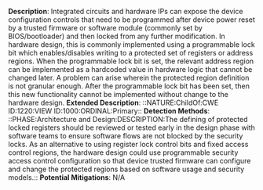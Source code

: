 **Description**: Integrated circuits and hardware IPs can expose the device configuration controls that need to be programmed after device power reset by a trusted firmware or software module (commonly set by BIOS/bootloader) and then locked from any further modification. In hardware design, this is commonly implemented using a programmable lock bit which enables/disables writing to a protected set of registers or address regions. When the programmable lock bit is set, the relevant address region can be implemented as a hardcoded value in hardware logic that cannot be changed later. A problem can arise wherein the protected region definition is not granular enough. After the programmable lock bit has been set, then this new functionality cannot be implemented without change to the hardware design.
**Extended Description**: ::NATURE:ChildOf:CWE ID:1220:VIEW ID:1000:ORDINAL:Primary::
**Detection Methods**: ::PHASE:Architecture and Design:DESCRIPTION:The defining of protected locked registers should be reviewed or tested early in the design phase with software teams to ensure software flows are not blocked by the security locks. As an alternative to using register lock control bits and fixed access control regions, the hardware design could use programmable security access control configuration so that device trusted firmware can configure and change the protected regions based on software usage and security models.::
**Potential Mitigations**: N/A